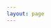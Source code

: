 ```yaml
---
layout: page
---
```

<script setup>
import {VPTeamPage,VPTeamPageTitle,VPTeamMembers} from 'vitepress/theme';
import {useData} from 'vitepress';
const {site} = useData();
const $asset$ = site["getter"]()["themeConfig"]["endpoint"]["asset"];
const $link$ = site["getter"]()["themeConfig"]["endpoint"]["shortener"];
const $members$ = [
    {
        avatar: `${$asset$}/user/akira.webp?v=b3RS71Uq`,
        name: "LxingA",
        title: "Desarrollador Web",
        links: [
            {
                icon: "github",
                link: $link$ + "/akira"
            }
        ]
    },
    {
        avatar: `${$asset$}/user/lamssie.webp?v=b3RS71Uq`,
        name: "Polet Muñiz",
        title: "Diseñadora Web",
        links: [
            {
                icon: "facebook",
                link: $link$ + "/polet"
            }
        ]
    }
];
</script>
<VPTeamPage>
    <VPTeamPageTitle>
        <template #title>
            Equipo de Desarrollo
        </template>
        <template #lead>
            Somos un equipo totalmente autodidacta y con ganas de aprender nuevas habilidades para enfrentar nuevos retos futuros
        </template>
    </VPTeamPageTitle>
    <VPTeamMembers :members="$members$"/>
</VPTeamPage>